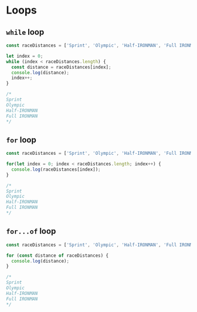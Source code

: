 # Loops 

## `while` loop

```javascript 
const raceDistances = ['Sprint', 'Olympic', 'Half-IRONMAN', 'Full IRONMAN']; 
```

```javascript 
let index = 0; 
while (index < raceDistances.length) {
  const distance = raceDistances[index]; 
  console.log(distance); 
  index++; 
}

/*
Sprint
Olympic
Half-IRONMAN
Full IRONMAN
*/
```


## `for` loop

```javascript 
const raceDistances = ['Sprint', 'Olympic', 'Half-IRONMAN', 'Full IRONMAN']; 
```

```javascript
for(let index = 0; index < raceDistances.length; index++) {
  console.log(raceDistances[index]); 
}

/*
Sprint
Olympic
Half-IRONMAN
Full IRONMAN
*/
```


## `for...of` loop

```javascript 
const raceDistances = ['Sprint', 'Olympic', 'Half-IRONMAN', 'Full IRONMAN']; 
```

```javascript 
for (const distance of raceDistances) {
  console.log(distance); 
}

/*
Sprint
Olympic
Half-IRONMAN
Full IRONMAN
*/
```
